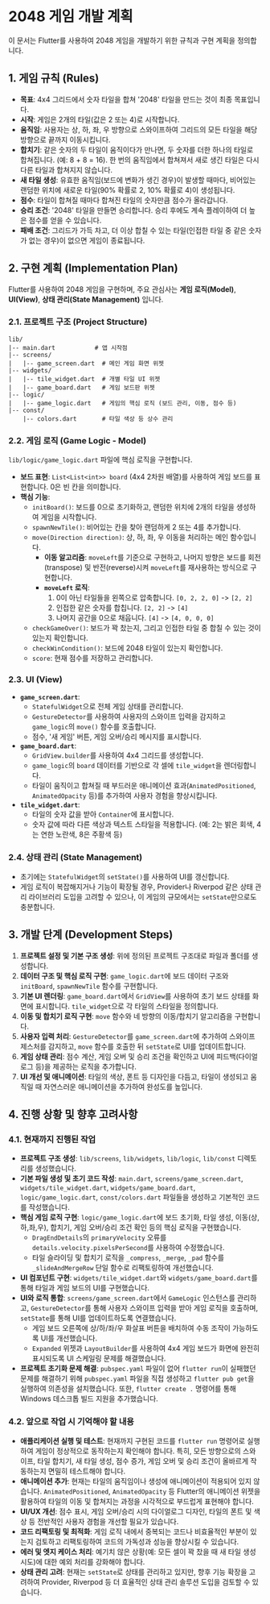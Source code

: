 # 2048 게임 개발 계획

이 문서는 Flutter를 사용하여 2048 게임을 개발하기 위한 규칙과 구현 계획을 정의합니다.

## 1. 게임 규칙 (Rules)

*   **목표**: 4x4 그리드에서 숫자 타일을 합쳐 '2048' 타일을 만드는 것이 최종 목표입니다.
*   **시작**: 게임은 2개의 타일(값은 2 또는 4)로 시작합니다.
*   **움직임**: 사용자는 상, 하, 좌, 우 방향으로 스와이프하여 그리드의 모든 타일을 해당 방향으로 끝까지 이동시킵니다.
*   **합치기**: 같은 숫자의 두 타일이 움직이다가 만나면, 두 숫자를 더한 하나의 타일로 합쳐집니다. (예: 8 + 8 = 16). 한 번의 움직임에서 합쳐져서 새로 생긴 타일은 다시 다른 타일과 합쳐지지 않습니다.
*   **새 타일 생성**: 유효한 움직임(보드에 변화가 생긴 경우)이 발생할 때마다, 비어있는 랜덤한 위치에 새로운 타일(90% 확률로 2, 10% 확률로 4)이 생성됩니다.
*   **점수**: 타일이 합쳐질 때마다 합쳐진 타일의 숫자만큼 점수가 올라갑니다.
*   **승리 조건**: '2048' 타일을 만들면 승리합니다. 승리 후에도 계속 플레이하여 더 높은 점수를 얻을 수 있습니다.
*   **패배 조건**: 그리드가 가득 차고, 더 이상 합칠 수 있는 타일(인접한 타일 중 같은 숫자가 없는 경우)이 없으면 게임이 종료됩니다.

## 2. 구현 계획 (Implementation Plan)

Flutter를 사용하여 2048 게임을 구현하며, 주요 관심사는 **게임 로직(Model)**, **UI(View)**, **상태 관리(State Management)** 입니다.

### 2.1. 프로젝트 구조 (Project Structure)

```
lib/
|-- main.dart           # 앱 시작점
|-- screens/
|   |-- game_screen.dart  # 메인 게임 화면 위젯
|-- widgets/
|   |-- tile_widget.dart  # 개별 타일 UI 위젯
|   |-- game_board.dart   # 게임 보드판 위젯
|-- logic/
|   |-- game_logic.dart   # 게임의 핵심 로직 (보드 관리, 이동, 점수 등)
|-- const/
    |-- colors.dart       # 타일 색상 등 상수 관리
```

### 2.2. 게임 로직 (Game Logic - Model)

`lib/logic/game_logic.dart` 파일에 핵심 로직을 구현합니다.

*   **보드 표현**: `List<List<int>> board` (4x4 2차원 배열)를 사용하여 게임 보드를 표현합니다. 0은 빈 칸을 의미합니다.
*   **핵심 기능**:
    *   `initBoard()`: 보드를 0으로 초기화하고, 랜덤한 위치에 2개의 타일을 생성하여 게임을 시작합니다.
    *   `spawnNewTile()`: 비어있는 칸을 찾아 랜덤하게 2 또는 4를 추가합니다.
    *   `move(Direction direction)`: 상, 하, 좌, 우 이동을 처리하는 메인 함수입니다.
        *   **이동 알고리즘**: `moveLeft`를 기준으로 구현하고, 나머지 방향은 보드를 회전(transpose) 및 반전(reverse)시켜 `moveLeft`를 재사용하는 방식으로 구현합니다.
        *   **`moveLeft` 로직**:
            1.  0이 아닌 타일들을 왼쪽으로 압축합니다. `[0, 2, 2, 0]` -> `[2, 2]`
            2.  인접한 같은 숫자를 합칩니다. `[2, 2]` -> `[4]`
            3.  나머지 공간을 0으로 채웁니다. `[4]` -> `[4, 0, 0, 0]`
    *   `checkGameOver()`: 보드가 꽉 찼는지, 그리고 인접한 타일 중 합칠 수 있는 것이 있는지 확인합니다.
    *   `checkWinCondition()`: 보드에 2048 타일이 있는지 확인합니다.
    *   `score`: 현재 점수를 저장하고 관리합니다.

### 2.3. UI (View)

*   **`game_screen.dart`**:
    *   `StatefulWidget`으로 전체 게임 상태를 관리합니다.
    *   `GestureDetector`를 사용하여 사용자의 스와이프 입력을 감지하고 `game_logic`의 `move()` 함수를 호출합니다.
    *   점수, '새 게임' 버튼, 게임 오버/승리 메시지를 표시합니다.
*   **`game_board.dart`**:
    *   `GridView.builder`를 사용하여 4x4 그리드를 생성합니다.
    *   `game_logic`의 `board` 데이터를 기반으로 각 셀에 `tile_widget`을 렌더링합니다.
    *   타일이 움직이고 합쳐질 때 부드러운 애니메이션 효과(`AnimatedPositioned`, `AnimatedOpacity` 등)를 추가하여 사용자 경험을 향상시킵니다.
*   **`tile_widget.dart`**:
    *   타일의 숫자 값을 받아 `Container`에 표시합니다.
    *   숫자 값에 따라 다른 색상과 텍스트 스타일을 적용합니다. (예: 2는 밝은 회색, 4는 연한 노란색, 8은 주황색 등)

### 2.4. 상태 관리 (State Management)

*   초기에는 `StatefulWidget`의 `setState()`를 사용하여 UI를 갱신합니다.
*   게임 로직이 복잡해지거나 기능이 확장될 경우, Provider나 Riverpod 같은 상태 관리 라이브러리 도입을 고려할 수 있으나, 이 게임의 규모에서는 `setState`만으로도 충분합니다.

## 3. 개발 단계 (Development Steps)

1.  **프로젝트 설정 및 기본 구조 생성**: 위에 정의된 프로젝트 구조대로 파일과 폴더를 생성합니다.
2.  **데이터 구조 및 핵심 로직 구현**: `game_logic.dart`에 보드 데이터 구조와 `initBoard`, `spawnNewTile` 함수를 구현합니다.
3.  **기본 UI 렌더링**: `game_board.dart`에서 `GridView`를 사용하여 초기 보드 상태를 화면에 표시합니다. `tile_widget`으로 각 타일의 스타일을 정의합니다.
4.  **이동 및 합치기 로직 구현**: `move` 함수와 네 방향의 이동/합치기 알고리즘을 구현합니다.
5.  **사용자 입력 처리**: `GestureDetector`를 `game_screen.dart`에 추가하여 스와이프 제스처를 감지하고, `move` 함수를 호출한 뒤 `setState`로 UI를 업데이트합니다.
6.  **게임 상태 관리**: 점수 계산, 게임 오버 및 승리 조건을 확인하고 UI에 피드백(다이얼로그 등)을 제공하는 로직을 추가합니다.
7.  **UI 개선 및 애니메이션**: 타일의 색상, 폰트 등 디자인을 다듬고, 타일이 생성되고 움직일 때 자연스러운 애니메이션을 추가하여 완성도를 높입니다.

## 4. 진행 상황 및 향후 고려사항

### 4.1. 현재까지 진행된 작업

*   **프로젝트 구조 생성**: `lib/screens`, `lib/widgets`, `lib/logic`, `lib/const` 디렉토리를 생성했습니다.
*   **기본 파일 생성 및 초기 코드 작성**: `main.dart`, `screens/game_screen.dart`, `widgets/tile_widget.dart`, `widgets/game_board.dart`, `logic/game_logic.dart`, `const/colors.dart` 파일들을 생성하고 기본적인 코드를 작성했습니다.
*   **핵심 게임 로직 구현**: `logic/game_logic.dart`에 보드 초기화, 타일 생성, 이동(상,하,좌,우), 합치기, 게임 오버/승리 조건 확인 등의 핵심 로직을 구현했습니다.
    *   `DragEndDetails`의 `primaryVelocity` 오류를 `details.velocity.pixelsPerSecond`를 사용하여 수정했습니다.
    *   타일 슬라이딩 및 합치기 로직을 `_compress`, `_merge`, `_pad` 함수를 `_slideAndMergeRow` 단일 함수로 리팩토링하여 개선했습니다.
*   **UI 컴포넌트 구현**: `widgets/tile_widget.dart`와 `widgets/game_board.dart`를 통해 타일과 게임 보드의 UI를 구현했습니다.
*   **UI와 로직 통합**: `screens/game_screen.dart`에서 `GameLogic` 인스턴스를 관리하고, `GestureDetector`를 통해 사용자 스와이프 입력을 받아 게임 로직을 호출하며, `setState`를 통해 UI를 업데이트하도록 연결했습니다.
    *   게임 보드 오른쪽에 상/하/좌/우 화살표 버튼을 배치하여 수동 조작이 가능하도록 UI를 개선했습니다.
    *   `Expanded` 위젯과 `LayoutBuilder`를 사용하여 4x4 게임 보드가 화면에 완전히 표시되도록 UI 스케일링 문제를 해결했습니다.
*   **프로젝트 초기화 문제 해결**: `pubspec.yaml` 파일이 없어 `flutter run`이 실패했던 문제를 해결하기 위해 `pubspec.yaml` 파일을 직접 생성하고 `flutter pub get`을 실행하여 의존성을 설치했습니다. 또한, `flutter create .` 명령어를 통해 Windows 데스크톱 빌드 지원을 추가했습니다.

### 4.2. 앞으로 작업 시 기억해야 할 내용

*   **애플리케이션 실행 및 테스트**: 현재까지 구현된 코드를 `flutter run` 명령어로 실행하여 게임이 정상적으로 동작하는지 확인해야 합니다. 특히, 모든 방향으로의 스와이프, 타일 합치기, 새 타일 생성, 점수 증가, 게임 오버 및 승리 조건이 올바르게 작동하는지 면밀히 테스트해야 합니다.
*   **애니메이션 추가**: 현재는 타일의 움직임이나 생성에 애니메이션이 적용되어 있지 않습니다. `AnimatedPositioned`, `AnimatedOpacity` 등 Flutter의 애니메이션 위젯을 활용하여 타일의 이동 및 합쳐지는 과정을 시각적으로 부드럽게 표현해야 합니다.
*   **UI/UX 개선**: 점수 표시, 게임 오버/승리 시의 다이얼로그 디자인, 타일의 폰트 및 색상 등 전반적인 사용자 경험을 개선할 필요가 있습니다.
*   **코드 리팩토링 및 최적화**: 게임 로직 내에서 중복되는 코드나 비효율적인 부분이 있는지 검토하고 리팩토링하여 코드의 가독성과 성능을 향상시킬 수 있습니다.
*   **에러 및 엣지 케이스 처리**: 예기치 않은 상황(예: 모든 셀이 꽉 찼을 때 새 타일 생성 시도)에 대한 예외 처리를 강화해야 합니다.
*   **상태 관리 고려**: 현재는 `setState`로 상태를 관리하고 있지만, 향후 기능 확장을 고려하여 Provider, Riverpod 등 더 효율적인 상태 관리 솔루션 도입을 검토할 수 있습니다.
